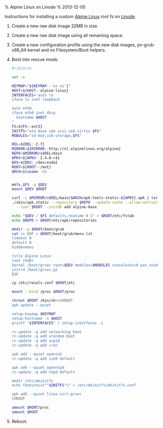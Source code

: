 % Alpine Linux on Linode
% 2013-12-05

Instructions for installing a custom [Alpine Linux][] root fs on
[Linode][].

1. Create a new raw disk image 32MB in size.
2. Create a new raw disk image using all remaining space.
3. Create a new configuration profile using the new disk images,
   pv-grub-x86_64 kernel and no Filesystem/Boot helpers.
4. Boot into rescue mode.

    ```sh
    #!/bin/sh

    set -e

    KEYMAP="${KEYMAP:-'us us'}"
    HOST=${HOST:-alpine-linux}
    INTERFACES="auto lo
    iface lo inet loopback

    auto eth0
    iface eth0 inet dhcp
      hostname $HOST
    "
    FS=${FS:-ext3}
    INITFS="ata base ide scsi usb virtio $FS"
    MODULES="sd-mod,usb-storage,$FS"

    REL=${REL:-2.7}
    MIRROR=${MIRROR:-http://nl.alpinelinux.org/alpine}
    REPO=$MIRROR/v$REL/main
    APKV=${APKV:-2.4.0-r4}
    DEV=${DEV:-/dev/xvda}
    ROOT=${ROOT:-/mnt}
    ARCH=$(uname -m)


    mkfs.$FS -q $DEV
    mount $DEV $ROOT

    curl -s $MIRROR/v$REL/main/$ARCH/apk-tools-static-${APKV}.apk | tar xz
    ./sbin/apk.static --repository $REPO --update-cache --allow-untrusted \
      --root $ROOT --initdb add alpine-base

    echo "$DEV / $FS defaults,noatime 0 1" > $ROOT/etc/fstab
    echo $REPO > $ROOT/etc/apk/repositories

    mkdir -p $ROOT/boot/grub
    cat << EOF > $ROOT/boot/grub/menu.lst
    timeout 0
    default 0
    hiddenmenu

    title Alpine Linux
    root (hd0)
    kernel /boot/grsec root=$DEV modules=$MODULES console=hvc0 pax_nouderef quiet
    initrd /boot/grsec.gz
    EOF

    cp /etc/resolv.conf $ROOT/etc

    mount --bind /proc $ROOT/proc

    chroot $ROOT /bin/sh<<CHROOT
    apk update --quiet 

    setup-keymap $KEYMAP
    setup-hostname -n $HOST
    printf "$INTERFACES" | setup-interfaces -i

    rc-update -q add networking boot
    rc-update -q add urandom boot
    rc-update -q add acpid
    rc-update -q add cron

    apk add --quiet openssh
    rc-update -q add sshd default

    apk add --quiet openntpd
    rc-update -q add ntpd default

    mkdir /etc/mkinitfs
    echo features=\""$INITFS"\" > /etc/mkinitfs/mkinitfs.conf

    apk add --quiet linux-virt-grsec
    CHROOT

    umount $ROOT/proc
    umount $ROOT
    ```
5. Reboot.

[Alpine Linux]: http://alpinelinux.org/
[Linode]: https://www.linode.com/
